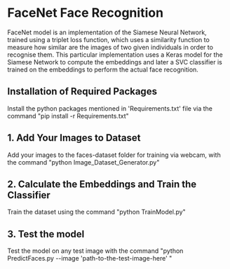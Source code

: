 # FaceNet Face Recognition
FaceNet model is an implementation of the Siamese Neural Network, trained using a triplet loss function, which uses a similarity function to measure how similar are the images of two given individuals in order to recognise them. This particular implementation uses a Keras model for the Siamese Network to compute the embeddings and later a SVC classifier is trained on the embeddings to perform the actual face recognition.

## Installation of Required Packages
Install the python packages mentioned in 'Requirements.txt' file via the command "pip install -r Requirements.txt"

## 1. Add Your Images to Dataset
Add your images to the faces-dataset folder for training via webcam, with the command "python Image_Dataset_Generator.py"

## 2. Calculate the Embeddings and Train the Classifier
Train the dataset using the command "python TrainModel.py"

## 3. Test the model
Test the model on any test image with the command "python PredictFaces.py --image 'path-to-the-test-image-here' "